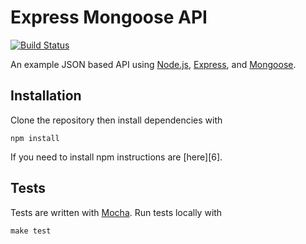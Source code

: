 # Express Mongoose API

[![Build Status](https://secure.travis-ci.org/shapeshed/express-mongoose-api.png)](http://travis-ci.org/shapeshed/express-mongoose-api)

An example JSON based API using [Node.js][1], [Express][2], and [Mongoose][3].

## Installation

Clone the repository then install dependencies with 

    npm install 

If you need to install npm instructions are [here][6].

## Tests

Tests are written with [Mocha][4]. Run tests locally with

    make test

[1]: http://nodejs.org/
[2]: http://expressjs.com/
[3]: http://mongoosejs.com/
[4]: http://visionmedia.github.com/mocha/
